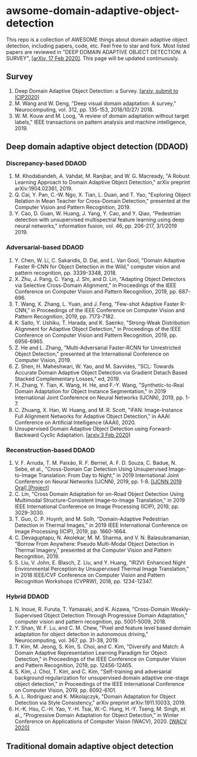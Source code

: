 # awsome-domain-adaptive-object-detection
This repo is a collection of AWESOME things about domain adaptive object detection, including papers, code, etc. Feel free to star and fork.
Most listed papers are reviewed in "DEEP DOMAIN ADAPTIVE OBJECT DETECTION: A SURVEY", [[arXiv, 17 Feb 2020]](https://arxiv.org/abs/2002.06797v1). This page will be updated continuously.

## Survey
1. Deep Domain Adaptive Object Detection: a Survey. [[arxiv, submit to ICIP2020]](https://arxiv.org/abs/2002.06797v1)
2. M. Wang and W. Deng, "Deep visual domain adaptation: A survey," Neurocomputing, vol. 312, pp. 135-153, 2018/10/27/ 2018.
3. W. M. Kouw and M. Loog, "A review of domain adaptation without target labels," IEEE transactions on pattern analysis and machine intelligence, 2019.

## Deep domain adaptive object detection (DDAOD)
### Discrepancy-based DDAOD
1. M. Khodabandeh, A. Vahdat, M. Ranjbar, and W. G. Macready, "A Robust Learning Approach to Domain Adaptive Object Detection," arXiv preprint arXiv:1904.02361, 2019.
2. Q. Cai, Y. Pan, C.-W. Ngo, X. Tian, L. Duan, and T. Yao, "Exploring Object Relation in Mean Teacher for Cross-Domain Detection," presented at the Computer Vision and Pattern Recognition, 2019.
3. Y. Cao, D. Guan, W. Huang, J. Yang, Y. Cao, and Y. Qiao, "Pedestrian detection with unsupervised multispectral feature learning using deep neural networks," information fusion, vol. 46, pp. 206-217, 3/1/2019 2019.

### Adversarial-based DDAOD
1. Y. Chen, W. Li, C. Sakaridis, D. Dai, and L. Van Gool, "Domain Adaptive Faster R-CNN for Object Detection in the Wild," computer vision and pattern recognition, pp. 3339-3348, 2018.
2. X. Zhu, J. Pang, C. Yang, J. Shi, and D. Lin, "Adapting Object Detectors via Selective Cross-Domain Alignment," in Proceedings of the IEEE Conference on Computer Vision and Pattern Recognition, 2019, pp. 687-696.
3. T. Wang, X. Zhang, L. Yuan, and J. Feng, "Few-shot Adaptive Faster R-CNN," in Proceedings of the IEEE Conference on Computer Vision and Pattern Recognition, 2019, pp. 7173-7182.
4. K. Saito, Y. Ushiku, T. Harada, and K. Saenko, "Strong-Weak Distribution Alignment for Adaptive Object Detection," in Proceedings of the IEEE Conference on Computer Vision and Pattern Recognition, 2019, pp. 6956-6965.
5. Z. He and L. Zhang, "Multi-Adversarial Faster-RCNN for Unrestricted Object Detection," presented at the International Conference on Computer Vision, 2019.
6. Z. Shen, H. Maheshwari, W. Yao, and M. Savvides, "SCL: Towards Accurate Domain Adaptive Object Detection via Gradient Detach Based Stacked Complementary Losses," ed, 2019.
7. H. Zhang, Y. Tian, K. Wang, H. He, and F.-Y. Wang, "Synthetic-to-Real Domain Adaptation for Object Instance Segmentation," in 2019 International Joint Conference on Neural Networks (IJCNN), 2019, pp. 1-7.
8. C. Zhuang, X. Han, W. Huang, and M. R. Scott, "iFAN: Image-Instance Full Alignment Networks for Adaptive Object Detection," in AAAI Conference on Artificial Intelligence (AAAI), 2020.
9. Unsupervised Domain Adaptive Object Detection using Forward-Backward Cyclic Adaptation. [[arxiv,3 Feb 2020]](https://arxiv.org/abs/2002.00575v1)


### Reconstruction-based DDAOD
1. V. F. Arruda, T. M. Paixão, R. F. Berriel, A. F. D. Souza, C. Badue, N. Sebe, et al., "Cross-Domain Car Detection Using Unsupervised Image-to-Image Translation: From Day to Night," in 2019 International Joint Conference on Neural Networks (IJCNN), 2019, pp. 1-8. [[IJCNN 2019 Oral]](https://ieeexplore.ieee.org/document/8852008),[[Project]](https://github.com/LCAD-UFES/publications-arruda-ijcnn-2019)
2. C. Lin, "Cross Domain Adaptation for on-Road Object Detection Using Multimodal Structure-Consistent Image-to-Image Translation," in 2019 IEEE International Conference on Image Processing (ICIP), 2019, pp. 3029-3030.
3. T. Guo, C. P. Huynh, and M. Solh, "Domain-Adaptive Pedestrian Detection in Thermal Images," in 2019 IEEE International Conference on Image Processing (ICIP), 2019, pp. 1660-1664.
4. C. Devaguptapu, N. Akolekar, M. M. Sharma, and V. N. Balasubramanian, "Borrow From Anywhere: Pseudo Multi-Modal Object Detection in Thermal Imagery," presented at the Computer Vision and Pattern Recognition, 2019.
5. S. Liu, V. John, E. Blasch, Z. Liu, and Y. Huang, "IR2VI: Enhanced Night Environmental Perception by Unsupervised Thermal Image Translation," in 2018 IEEE/CVF Conference on Computer Vision and Pattern Recognition Workshops (CVPRW), 2018, pp. 1234-12347.

### Hybrid DDAOD

1. N. Inoue, R. Furuta, T. Yamasaki, and K. Aizawa, "Cross-Domain Weakly-Supervised Object Detection Through Progressive Domain Adaptation," computer vision and pattern recognition, pp. 5001-5009, 2018.
2. Y. Shan, W. F. Lu, and C. M. Chew, "Pixel and feature level based domain adaptation for object detection in autonomous driving," Neurocomputing, vol. 367, pp. 31-38, 2019.
3. T. Kim, M. Jeong, S. Kim, S. Choi, and C. Kim, "Diversify and Match: A Domain Adaptive Representation Learning Paradigm for Object Detection," in Proceedings of the IEEE Conference on Computer Vision and Pattern Recognition, 2019, pp. 12456-12465.
4. S. Kim, J. Choi, T. Kim, and C. Kim, "Self-training and adversarial background regularization for unsupervised domain adaptive one-stage object detection," in Proceedings of the IEEE International Conference on Computer Vision, 2019, pp. 6092-6101.
5. A. L. Rodriguez and K. Mikolajczyk, "Domain Adaptation for Object Detection via Style Consistency," arXiv preprint arXiv:1911.10033, 2019.
6. H.-K. Hsu, C.-H. Yao, Y.-H. Tsai, W.-C. Hung, H.-Y. Tseng, M. Singh, et al., "Progressive Domain Adaptation for Object Detection," in Winter Conference on Applications of Computer Vision (WACV), 2020. [[WACV 2020]](https://arxiv.org/abs/1910.11319)



## Traditional domain adaptive object detection
